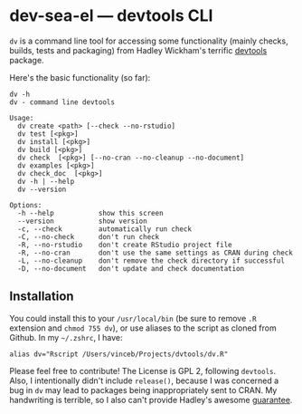 # dev-sea-el — devtools CLI

`dv` is a command line tool for accessing some functionality (mainly checks,
builds, tests and packaging) from Hadley Wickham's terrific
[devtools](https://github.com/hadley/devtools) package.

Here's the basic functionality (so far):

    dv -h
    dv - command line devtools

    Usage:
      dv create <path> [--check --no-rstudio]
      dv test [<pkg>]
      dv install [<pkg>]
      dv build [<pkg>]
      dv check  [<pkg>] [--no-cran --no-cleanup --no-document]
      dv examples [<pkg>]
      dv check_doc  [<pkg>]
      dv -h | --help
      dv --version

    Options:
      -h --help           show this screen
      --version           show version
      -c, --check         automatically run check
      -C, --no-check      don't run check
      -R, --no-rstudio    don't create RStudio project file
      -R, --no-cran       don't use the same settings as CRAN during check
      -L, --no-cleanup    don't remove the check directory if successful
      -D, --no-document   don't update and check documentation

## Installation

You could install this to your `/usr/local/bin` (be sure to remove `.R`
extension and `chmod 755 dv`), or use aliases to the script as cloned from
Github. In my `~/.zshrc`, I have:

    alias dv="Rscript /Users/vinceb/Projects/dvtools/dv.R"

Please feel free to contribute! The License is GPL 2, following `devtools`.
Also, I intentionally didn't include `release()`, because I was concerned a bug
in `dv` may lead to packages being inappropriately sent to CRAN. My
handwriting is terrible, so I also can't provide Hadley's awesome
[guarantee](https://github.com/hadley/devtools/blob/master/man/release.Rd#L44).


